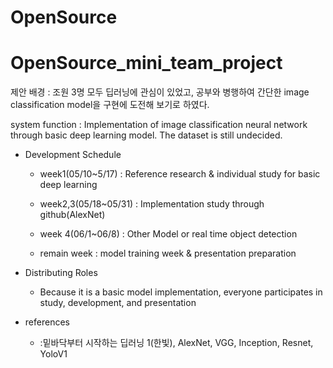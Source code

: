 # OpenSource
# OpenSource_mini_team_project     

제안 배경 : 조원 3명 모두 딥러닝에 관심이 있었고, 공부와 병행하여 간단한 image classification model을 구현에 도전해 보기로 하였다.     

system function : Implementation of image classification neural network through basic deep learning model.
                  The dataset is still undecided.     

* Development Schedule
  * week1(05/10~5/17)
  : Reference research & individual study for basic deep learning     
        
  * week2,3(05/18~05/31)
  : Implementation study through github(AlexNet)     
        
  * week 4(06/1~06/8)
  : Other Model or real time object detection      
        
  * remain week
  : model training week & presentation preparation    
      
* Distributing Roles
  * Because it is a basic model implementation, everyone participates in study, development, and presentation     

* references
  * :밑바닥부터 시작하는 딥러닝 1(한빛), AlexNet, VGG, Inception, Resnet, YoloV1     
      

